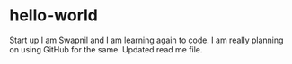 # hello-world
Start up
I am Swapnil and I am learning again to code. I am really planning on using GitHub for the same.
Updated read me file.
